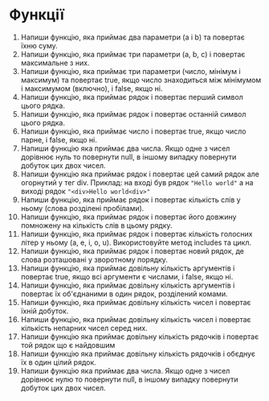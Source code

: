 # Функції

1. Напиши функцію, яка приймає два параметри (a і b) та повертає їхню суму.
1. Напиши функцію, яка приймає три параметри (a, b, c) і повертає максимальне з
   них.
1. Напиши функцію, яка приймає три параметри (число, мінімум і максимум) та
   повертає true, якщо число знаходиться між мінімумом і максимумом (включно), і
   false, якщо ні.
1. Напиши функцію, яка приймає рядок і повертає перший символ цього рядка.
1. Напиши функцію, яка приймає рядок і повертає останній символ цього рядка.
1. Напиши функцію, яка приймає число і повертає true, якщо число парне, і false,
   якщо ні.
1. Напиши функцію яка приймає два числа. Якщо одне з чисел дорівнює нуль то
   повернути null, в іншому випадку повернути добуток цих двох чисел.
1. Напиши функцію яка приймає рядок і повертає цей самий рядок але огорнутий у
   тег div. Приклад: на вході був рядок `"Hello world"` а на виході рядок
   `"<div>Hello world<div>"`
1. Напиши функцію, яка приймає рядок і повертає кількість слів у ньому (слова
   розділені пробілами).
1. Напиши функцію, яка приймає рядок і повертає його довжину помножену на
   кількість слів в цьому рядку.
1. Напиши функцію, яка приймає рядок і повертає кількість голосних літер у ньому
   (a, e, i, o, u). Використовуйте метод includes та цикл.
1. Напиши функцію, яка приймає рядок і повертає новий рядок, де слова
   розташовані у зворотному порядку.
1. Напиши функцію, яка приймає довільну кількість аргументів і повертає true,
   якщо всі аргументи є числами, і false, якщо ні.
1. Напиши функцію, яка приймає довільну кількість аргументів і повертає їх
   об'єднаними в один рядок, розділений комами.
1. Напиши функцію, яка приймає довільну кількість чисел і повертає їхній
   добуток.
1. Напиши функцію, яка приймає довільну кількість чисел і повертає кількість
   непарних чисел серед них.
1. Напиши функцію яка приймає довільну кількість рядочків і повертає той рядок
   що є найдовшим
1. Напиши функцію яка приймає довільну кількість рядочків і обєднує їх в один
   цілий рядок.
1. Напиши функцію яка приймає два числа. Якщо одне з чисел дорівнює нулю то
   повернути null, в іншому випадку повернути добуток цих двох чисел.

